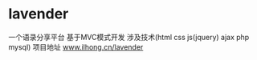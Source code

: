 # lavender

一个语录分享平台
基于MVC模式开发
涉及技术(html css js(jquery) ajax php mysql)
项目地址 www.ilhong.cn/lavender
